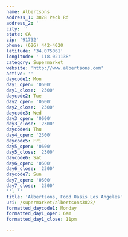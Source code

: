 ```yaml
---
name: Albertsons
address_1: 3828 Peck Rd
address_2: ''
city: ''
state: CA
zip: '91732'
phone: (626) 442-4020
latitude: '34.075061'
longitude: '-118.021138'
category: Supermarket
website: 'http://www.albertsons.com'
active: ''
daycode1: Mon
day1_open: '0600'
day1_close: '2300'
daycode2: Tue
day2_open: '0600'
day2_close: '2300'
daycode3: Wed
day3_open: '0600'
day3_close: '2300'
daycode4: Thu
day4_open: '2300'
daycode5: Fri
day5_open: '0600'
day5_close: '2300'
daycode6: Sat
day6_open: '0600'
day6_close: '2300'
daycode7: Sun
day7_open: '0600'
day7_close: '2300'
'': ''
title: 'Albertsons, Food Oasis Los Angeles'
uri: /supermarket/albertsons3828/
formatted_daycode1: Monday
formatted_day1_open: 6am
formatted_day1_close: 11pm

---
```

